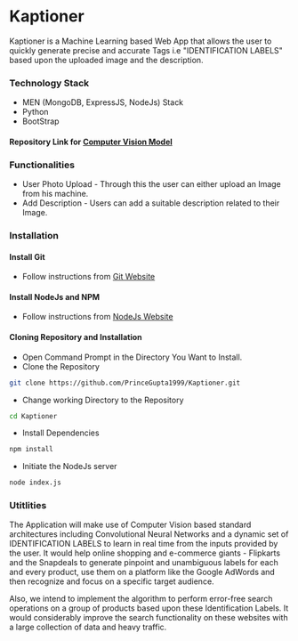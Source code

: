 # Kaptioner
Kaptioner is a Machine Learning based Web App that allows the user to quickly generate precise and accurate Tags i.e "IDENTIFICATION LABELS" based upon the uploaded image and the description.

### Technology Stack
* MEN (MongoDB, ExpressJS, NodeJs) Stack
* Python
* BootStrap

#### Repository Link for [Computer Vision Model](https://github.com/ishankjain/hackBPIT)

### Functionalities
* User Photo Upload - Through this the user can either upload an Image from his machine.
* Add Description - Users can add a suitable description related to their Image.

### Installation

#### Install Git
* Follow instructions from [Git Website](https://git-scm.com/downloads)

#### Install NodeJs and NPM
* Follow instructions from [NodeJs Website](https://nodejs.org/en/download/)

#### Cloning Repository and Installation
* Open Command Prompt in the Directory You Want to Install.
* Clone the Repository
```bash
git clone https://github.com/PrinceGupta1999/Kaptioner.git
```
* Change working Directory to the Repository
```bash
cd Kaptioner
```
* Install Dependencies
```bash
npm install
```
* Initiate the NodeJs server
```bash
node index.js
```
### Utitlities
The Application will make use of Computer Vision based standard architectures including Convolutional Neural Networks and a dynamic set of IDENTIFICATION LABELS to learn in  real time from the inputs provided by the user.
It would help online shopping and e-commerce giants - Flipkarts and the Snapdeals to generate pinpoint and unambiguous labels for each and every product, use them on a platform like the Google AdWords and then recognize and focus on a specific target audience.

Also, we intend to implement the algorithm to perform error-free search operations on a group of products based upon these Identification Labels. It would considerably improve the search functionality on these websites with a large collection of data and heavy traffic.
